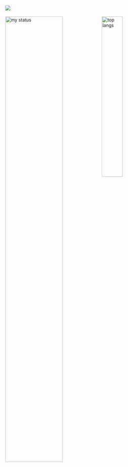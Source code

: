 <h1 align="center>
  <a href="https://git.io/typing-svg">
    <img src="https://readme-typing-svg.demolab.com/?font=Poppins&pause=1000&color=E1E1E1&center=true&vCenter=true&repeat=false&random=false&width=435&lines=Hello+There+!+I'm+Marcel+Barreto"/>
  </a>
</h1>

<img alt="my status" align="left" width="60%" src="https://github-readme-stats.vercel.app/api?username=Marceggl&hide=prs&show_icons=true&theme=transparent"/>
<img alt="top langs" align="left" width="36%" src="https://github-readme-stats.vercel.app/api/top-langs/?username=Marceggl&theme=transparent&layout=compact"/>
